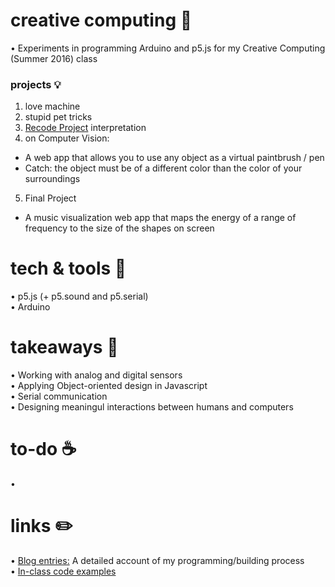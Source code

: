 # creative computing 🎨
• Experiments in programming Arduino and p5.js for my Creative Computing (Summer 2016) class<br>

### projects 💡
1. love machine<br>
2. stupid pet tricks<br>
3. [Recode Project](http://recodeproject.com/) interpretation<br>
4. on Computer Vision: <br>
  * A web app that allows you to use any object as a virtual paintbrush / pen
  * Catch: the object must be of a different color than the color of your surroundings
5. Final Project
  * A music visualization web app that maps the energy of a range of frequency to the size of the shapes on screen

# tech & tools 🔧
• p5.js (+ p5.sound and p5.serial)<br> 
• Arduino

# takeaways 🔑
• Working with analog and digital sensors<br>
• Applying Object-oriented design in Javascript<br>
• Serial communication<br>
• Designing meaningul interactions between humans and computers

# to-do ☕️
• 

# links ✏️ 
• [Blog entries:](https://cc.nyuad.im/author/ashleytqy/ "Ashley's Blog Entries") A detailed account of my programming/building process<br>
• [In-class code examples](https://github.com/shfitz/Creative-Computing-Summer-2016 "Creative Computing code examples")
